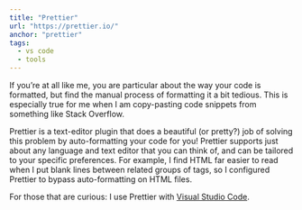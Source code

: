 ```yaml
---
title: "Prettier"
url: "https://prettier.io/"
anchor: "prettier"
tags:
  - vs code
  - tools
---
```


If you’re at all like me, you are particular about the way your code is formatted, but find the manual process of formatting it a bit tedious. This is especially true for me when I am copy-pasting code snippets from something like Stack Overflow.

Prettier is a text-editor plugin that does a beautiful (or pretty?) job of solving this problem by auto-formatting your code for you! Prettier supports just about any language and text editor that you can think of, and can be tailored to your specific preferences. For example, I find HTML far easier to read when I put blank lines between related groups of tags, so I configured Prettier to bypass auto-formatting on HTML files.

For those that are curious: I use Prettier with [Visual Studio Code](https://code.visualstudio.com/).
